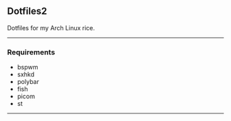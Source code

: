 ## Dotfiles2

Dotfiles for my Arch Linux rice.

---
### Requirements

* bspwm
* sxhkd
* polybar
* fish
* picom
* st
---
